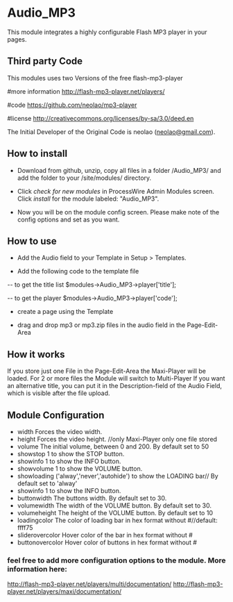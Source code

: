 Audio_MP3
=========

This module integrates a highly configurable Flash MP3 player in your pages.
 
## Third party Code
This modules uses two Versions of the free flash-mp3-player

#more information
http://flash-mp3-player.net/players/

#code
https://github.com/neolao/mp3-player

#license
http://creativecommons.org/licenses/by-sa/3.0/deed.en

The Initial Developer of the Original Code is neolao (neolao@gmail.com).


## How to install

- Download from github, unzip, copy all files in a folder /Audio_MP3/ and add the folder to your /site/modules/ directory. 

- Click *check for new modules* in ProcessWire Admin Modules screen. Click *install* for the module labeled: "Audio_MP3".

- Now you will be on the module config screen. Please make note of the config options and set as you want.


## How to use

- Add the Audio field to your Template in Setup > Templates.

- Add the following code to the template file

-- to get the title list
$modules->Audio_MP3->player['title'];

-- to get the player
$modules->Audio_MP3->player['code'];

- create a page using the Template

- drag and drop mp3 or mp3.zip files in the audio field in the Page-Edit-Area


## How it works

If you store just one File in the Page-Edit-Area the Maxi-Player will be loaded. For 2 or more files the Module will switch to Multi-Player
If you want an alternative title, you can put it in the Description-field of the Audio Field, which is visible after the file upload.


## Module Configuration

- width  Forces the video width.
- height 	Forces the video height. //only Maxi-Player only one file stored
- volume 	The initial volume, between 0 and 200. By default set to 50
- showstop 	1 to show the STOP button.
- showinfo 	1 to show the INFO button.
- showvolume 	1 to show the VOLUME button.
- showloading	('alway','never','autohide') to show the LOADING bar// By default set to 'alway'
- showinfo 	1 to show the INFO button.
- buttonwidth 	The buttons width. By default set to 30.
- volumewidth 	The width of the VOLUME button. By default set to 30.
- volumeheight 	The height of the VOLUME button. By default set to 10
- loadingcolor 	The color of loading bar in hex format without #//default: ffff75
- sliderovercolor Hover color of the bar in hex format without #
- buttonovercolor Hover color of buttons in hex format without #

### feel free to add more configuration options to the module. More information here:
http://flash-mp3-player.net/players/multi/documentation/
http://flash-mp3-player.net/players/maxi/documentation/
